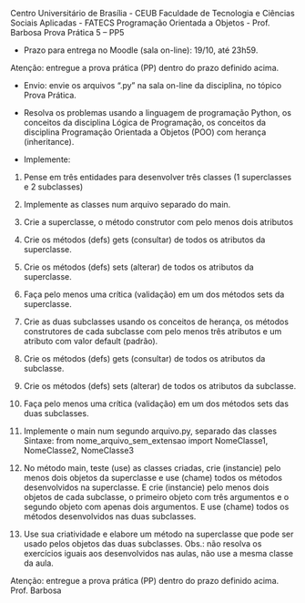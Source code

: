Centro Universitário de Brasília - CEUB
Faculdade de Tecnologia e Ciências Sociais Aplicadas - FATECS
Programação Orientada a Objetos - Prof. Barbosa
Prova Prática 5 – PP5

- Prazo para entrega no Moodle (sala on-line): 19/10, até 23h59.

Atenção: entregue a prova prática (PP) dentro do prazo definido acima.
 - Envio: envie os arquivos “.py” na sala on-line da disciplina, no tópico Prova Prática.

- Resolva os problemas usando a linguagem de programação Python, os conceitos da disciplina Lógica de Programação, os conceitos da disciplina Programação Orientada a Objetos (POO) com herança (inheritance).

- Implemente:
1.	Pense em três entidades para desenvolver três classes (1 superclasses e 2 subclasses)

2.	Implemente as classes num arquivo separado do main.

3.	Crie a superclasse, o método construtor com pelo menos dois atributos

4.	Crie os métodos (defs) gets (consultar) de todos os atributos da superclasse.

5.	Crie os métodos (defs) sets (alterar) de todos os atributos da superclasse.

6.	Faça pelo menos uma crítica (validação) em um dos métodos sets da superclasse.

7.	Crie as duas subclasses usando os conceitos de herança, os métodos construtores de cada subclasse com pelo menos três atributos e um atributo com valor default (padrão).

8.	Crie os métodos (defs) gets (consultar) de todos os atributos da subclasse.

9.	Crie os métodos (defs) sets (alterar) de todos os atributos da subclasse.

10.	Faça pelo menos uma crítica (validação) em um dos métodos sets das duas subclasses.

11.	Implemente o main num segundo arquivo.py, separado das classes
Sintaxe: 
from nome_arquivo_sem_extensao import NomeClasse1, NomeClasse2, NomeClasse3

12.	No método main, teste (use) as classes criadas, crie (instancie) pelo menos dois objetos da superclasse e use (chame) todos os métodos desenvolvidos na superclasse. E crie (instancie) pelo menos dois objetos de cada subclasse, o primeiro objeto com três argumentos e o segundo objeto com apenas dois argumentos. E use (chame) todos os métodos desenvolvidos nas duas subclasses.

13.	Use sua criatividade e elabore um método na superclasse que pode ser usado pelos objetos das duas subclasses.
Obs.: não resolva os exercícios iguais aos desenvolvidos nas aulas, não use a mesma classe da aula.

Atenção: entregue a prova prática (PP) dentro do prazo definido acima.
Prof. Barbosa
